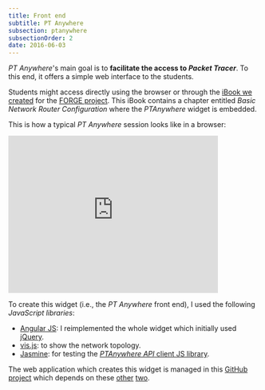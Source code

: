 ```yaml
---
title: Front end
subtitle: PT Anywhere
subsection: ptanywhere
subsectionOrder: 2
date: 2016-06-03
---
```


_PT Anywhere_'s main goal is to **facilitate the access to _Packet Tracer_**.
To this end, it offers a simple web interface to the students.

Students might access directly using the browser or through the [iBook we created](publications/domingue-forging.html) for the [FORGE project](projects/forge.html).
This iBook contains a chapter entitled _Basic Network Router Configuration_ where the _PTAnywhere_ widget is embedded.

This is how a typical _PT Anywhere_ session looks like in a browser:

<iframe width="420" height="315" src="https://www.youtube.com/embed/UauKSWQC2XQ" frameborder="0" allowfullscreen></iframe>

To create this widget (i.e., the _PT Anywhere_ front end), I used the following _JavaScript libraries_:

- [Angular JS](https://angularjs.org/): I reimplemented the whole widget which initially used [jQuery](https://jquery.com/).
- [vis.js](http://visjs.org/): to show the network topology.
- [Jasmine](http://jasmine.github.io/): for testing the [_PTAnywhere API_ client JS library](https://github.com/PTAnywhere/ptAnywhere-js).

The web application which creates this widget is managed in this [GitHub project](https://github.com/PTAnywhere/ptAnywhere-widgets) which depends on these [other](https://github.com/PTAnywhere/widget-ui) [two](https://github.com/PTAnywhere/ptAnywhere-js).
